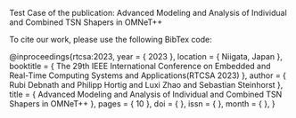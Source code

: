 Test Case of the publication: Advanced Modeling and Analysis of Individual and Combined TSN Shapers in OMNeT++

To cite our work, please use the following BibTex code:

@inproceedings{rtcsa:2023,
  year         = { 2023 },
  location     = { Niigata, Japan },
  booktitle    = { The 29th IEEE International Conference on Embedded and Real-Time Computing Systems and Applications(RTCSA 2023) },
  author       = { Rubi Debnath and Philipp Hortig and Luxi Zhao and Sebastian Steinhorst },
  title        = { Advanced Modeling and Analysis of Individual and Combined TSN Shapers in OMNeT++ },
  pages        = { 10 },
  doi          = {   },
  issn         = {   },
  month        = {   },
}


